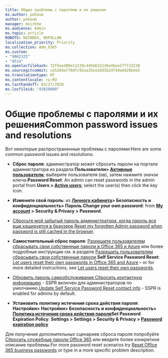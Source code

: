 ```yaml
---
title: Общие проблемы с паролями и их решения
ms.author: pebaum
author: pebaum
manager: mnirkhe
ms.audience: Admin
ms.topic: article
ROBOTS: NOINDEX, NOFOLLOW
localization_priority: Priority
ms.collection: Adm_O365
ms.custom:
- "9002325"
- "4514"
ms.openlocfilehash: 72f5eed00e11139c445b631236e4bee2fff33238
ms.sourcegitcommit: ce5264af70dfc92aa35ea10d1b2df49a6820b4e5
ms.translationtype: HT
ms.contentlocale: ru-RU
ms.lasthandoff: 03/27/2020
ms.locfileid: "43028000"
---
```

# <a name="common-password-issues-and-resolutions"></a><span data-ttu-id="18bf0-102">Общие проблемы с паролями и их решения</span><span class="sxs-lookup"><span data-stu-id="18bf0-102">Common password issues and resolutions</span></span>

<span data-ttu-id="18bf0-103">Вот некоторые распространенные проблемы с паролями:</span><span class="sxs-lookup"><span data-stu-id="18bf0-103">Here are some common password issues and resolutions:</span></span>

- <span data-ttu-id="18bf0-104">**Сброс пароля**: администратор может сбросить пароли на портале администратора из раздела **Пользователи> [Активные пользователи](https://portal.office.com/adminportal/home#/users)**; выберите пользователя (ов), затем нажмите значок ключа.</span><span class="sxs-lookup"><span data-stu-id="18bf0-104">**Password Reset**: An admin can reset passwords in the admin portal from **Users > [Active users](https://portal.office.com/adminportal/home#/users)**; select the user(s) then click the key icon.</span></span>

- <span data-ttu-id="18bf0-105">**Измените свой пароль**: из **[Личного кабинета](https://portal.office.com/account/#home)> Безопасность и конфиденциальность> Пароль**.</span><span class="sxs-lookup"><span data-stu-id="18bf0-105">**Change your own password**:  from  **[My account](https://portal.office.com/account/#home) >  Security & Privacy > Password**.</span></span>

- <span data-ttu-id="18bf0-106">[Сбросьте мой забытый пароль администратора, когда пароль все еще кэшируется в браузере](https://docs.microsoft.com/microsoft-365/admin/add-users/reset-passwords?view=o365-worldwide#reset-my-office-365-tenant-admin-password).</span><span class="sxs-lookup"><span data-stu-id="18bf0-106">[Reset my forgotten Admin password when password is still cached in the browser](https://docs.microsoft.com/microsoft-365/admin/add-users/reset-passwords?view=o365-worldwide#reset-my-office-365-tenant-admin-password).</span></span>

- <span data-ttu-id="18bf0-107">**Самостоятельный сброс пароля**: [Разрешите пользователям сбрасывать свои собственные пароли в Office 365 и Azure](https://portal.office.com/adminportal/home#/SettingsMultiPivot/:/Settings/L1/SelfServiceReset) или более подробные инструкции см. в разделе [Разрешить пользователям сбрасывать свои собственные пароли](https://docs.microsoft.com/microsoft-365/admin/add-users/let-users-reset-passwords).</span><span class="sxs-lookup"><span data-stu-id="18bf0-107">**Self Service Password Reset**: [Let users reset their own passwords in Office 365 and Azure](https://portal.office.com/adminportal/home#/SettingsMultiPivot/:/Settings/L1/SelfServiceReset) – or for more detailed instructions, see [Let users reset their own passwords](https://docs.microsoft.com/microsoft-365/admin/add-users/let-users-reset-passwords).</span></span>

- <span data-ttu-id="18bf0-108">[Обновить пароль самообслуживания Сбросить контактную информацию](https://go.microsoft.com/fwlink/?linkid=849451) - SSPR включен для администраторов по умолчанию.</span><span class="sxs-lookup"><span data-stu-id="18bf0-108">[Update Self Service Password Reset contact info](https://go.microsoft.com/fwlink/?linkid=849451) - SSPR is enabled for admins by default.</span></span> 

- <span data-ttu-id="18bf0-109">**Установить политику истечения срока действия пароля**: **Настройки> Настройки> Безопасность и конфиденциальность> [Политика истечения срока действия пароля](https://admin.microsoft.com/AdminPortal/Home#/SettingsMultiPivot/:/Settings/L1/PasswordPolicy)**</span><span class="sxs-lookup"><span data-stu-id="18bf0-109">**Set Password Expiration Policy**: **Settings > Settings > Security & Privacy > [Password expiration policy](https://admin.microsoft.com/AdminPortal/Home#/SettingsMultiPivot/:/Settings/L1/PasswordPolicy)**</span></span>

<span data-ttu-id="18bf0-110">Для получения дополнительных сценариев сброса пароля попробуйте [Сбросить служебные пароли Office 365](https://docs.microsoft.com/microsoft-365/admin/add-users/reset-passwords) или введите более конкретное описание проблемы.</span><span class="sxs-lookup"><span data-stu-id="18bf0-110">For more password reset scenarios try [Reset Office 365 business passwords](https://docs.microsoft.com/microsoft-365/admin/add-users/reset-passwords) or type in a more specific problem description.</span></span>
